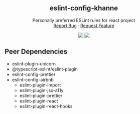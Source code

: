 <div align="center">
  <h2 align="center">eslint-config-khanne</h2>

  <p align="center">
    Personally preferred ESLint rules for react project
    <br />
    <a href="https://github.com/IwannabeRealnerD/eslint-config-khanne-react/issues">Report Bug</a>
    ·
    <a href="https://github.com/IwannabeRealnerD/eslint-config-khanne-react/issues">Request Feature</a>
  </p>
</div>
<div align="center">
  <img src="https://img.shields.io/badge/ESLint-4B32C3?style=for-the-badge&logo=ESLint&logoColor=white">
  <img src="https://img.shields.io/badge/Airbnb-FF5A5F?style=for-the-badge&logo=Airbnb&logoColor=white">
</div>

## Peer Dependencies

- eslint-plugin-unicorn
- @typescript-eslint/eslint-plugin
- eslint-config-prettier
- eslint-config-airbnb
  - eslint-plugin-import
  - eslint-plugin-jsx-a11y
  - eslint-plugin-prettier
  - eslint-plugin-react
  - eslint-plugin-react-hooks
